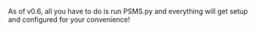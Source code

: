 As of v0.6, all you have to do is run PSMS.py and everything will get setup and configured for your convenience!
